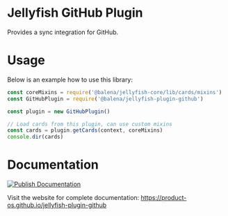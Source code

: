 # Jellyfish GitHub Plugin

Provides a sync integration for GitHub.

# Usage

Below is an example how to use this library:

```js
const coreMixins = require('@balena/jellyfish-core/lib/cards/mixins')
const GitHubPlugin = require('@balena/jellyfish-plugin-github')

const plugin = new GitHubPlugin()

// Load cards from this plugin, can use custom mixins
const cards = plugin.getCards(context, coreMixins)
console.dir(cards)
```

# Documentation

[![Publish Documentation](https://github.com/product-os/jellyfish-plugin-github/actions/workflows/publish-docs.yml/badge.svg)](https://github.com/product-os/jellyfish-plugin-github/actions/workflows/publish-docs.yml)

Visit the website for complete documentation: https://product-os.github.io/jellyfish-plugin-github
